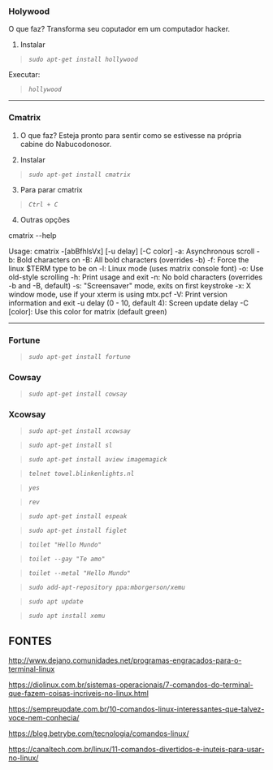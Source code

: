 
### Holywood

O que faz?
Transforma seu coputador em um computador hacker.

1. Instalar

> *`sudo apt-get install hollywood`*

Executar:

> *`hollywood`*

----

### Cmatrix

1. O que faz?
Esteja pronto para sentir como se estivesse na própria cabine do Nabucodonosor.

2. Instalar

> *`sudo apt-get install cmatrix`*

3. Para parar cmatrix

> *`Ctrl + C`*

4. Outras opções

 cmatrix  --help

 Usage: cmatrix -[abBfhlsVx] [-u delay] [-C color]
 -a: Asynchronous scroll
 -b: Bold characters on
 -B: All bold characters (overrides -b)
 -f: Force the linux $TERM type to be on
 -l: Linux mode (uses matrix console font)
 -o: Use old-style scrolling
 -h: Print usage and exit
 -n: No bold characters (overrides -b and -B, default)
 -s: "Screensaver" mode, exits on first keystroke
 -x: X window mode, use if your xterm is using mtx.pcf
 -V: Print version information and exit
 -u delay (0 - 10, default 4): Screen update delay
 -C [color]: Use this color for matrix (default green)

----

### Fortune

> *`sudo apt-get install fortune`*

### Cowsay

> *`sudo apt-get install cowsay`*

### Xcowsay

> *`sudo apt-get install xcowsay`*

> *`sudo apt-get install sl`*

> *`sudo apt-get install aview imagemagick`*

> *`telnet towel.blinkenlights.nl`*

> *`yes`*

> *`rev`*

> *`sudo apt-get install espeak`*

> *`sudo apt-get install figlet`*

> *`toilet "Hello Mundo"`*

> *`toilet --gay "Te amo"`*

> *`toilet --metal "Hello Mundo"`*

> *`sudo add-apt-repository ppa:mborgerson/xemu`*

> *`sudo apt update`*

> *`sudo apt install xemu`*

## FONTES

<http://www.dejano.comunidades.net/programas-engracados-para-o-terminal-linux>

<https://diolinux.com.br/sistemas-operacionais/7-comandos-do-terminal-que-fazem-coisas-incriveis-no-linux.html>

<https://sempreupdate.com.br/10-comandos-linux-interessantes-que-talvez-voce-nem-conhecia/>

<https://blog.betrybe.com/tecnologia/comandos-linux/>

<https://canaltech.com.br/linux/11-comandos-divertidos-e-inuteis-para-usar-no-linux/>
